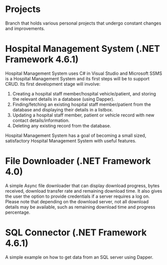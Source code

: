 # Projects

Branch that holds various personal projects that undergo constant changes and improvements.

# Hospital Management System (.NET Framework 4.6.1)

Hospital Management System uses C# in Visual Studio and Microsoft SSMS is a Hospital Management System and its first steps will be to support CRUD. Its first development stage will involve:

1. Creating a hospital staff member/hospital vehicle/patient, and storing the relevant details in a database (using Dapper).
2. Finding/fetching an existing hospital staff member/patient from the database and displaying their details in a listbox.
3. Updating a hospital staff member, patient or vehicle record with new contact details/information.
4. Deleting any existing record from the database.

Hospital Management System has a goal of becoming a small sized, satisfactory Hospital Management System with useful features.

# File Downloader (.NET Framework 4.0)

A simple Async file downloader that can display download progress, bytes received, download transfer rate and remaining download time. It also gives the user the option to provide credentials if a server requires a log on. Please note that depending on the download server, not all download details may be available, such as remaining download time and progress percentage.

# SQL Connector (.NET Framework 4.6.1)

A simple example on how to get data from an SQL server using Dapper.